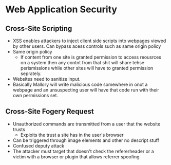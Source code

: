 # Web Application Security

## Cross-Site Scripting
* XSS enables attackers to inject client side scripts into webpages viewed by other users. Can bypass acess controls such as same origin policy
* Same origin policy
    * If content from one site is granted permission to access reousrces on a system then any contnt from that shit will share tehse perismissions while other sites will have to granted permission seprately.
* Websites need to sanitize input.
* Basically Mallory will write malicious code somewhere in onot a webpage and an unsuspecting user will have that code run with their own permissions set.


## Cross-Site Fogery Request

* Unauthorized commands are transmitted from a user that the website trusts
    * Exploits the trust a site has in the user's browser
* Can be triggered through image elements and other no descript stuff
* Confused deputy attack
* The attacker must target that doesn't check the refererheader or a victim with a browser or plugin that allows referrer spoofing
